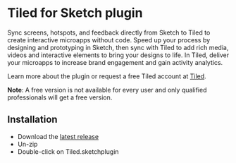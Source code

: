 # Tiled for Sketch plugin

Sync screens, hotspots, and feedback directly from Sketch to Tiled to create interactive microapps without code. Speed up your process by designing and prototyping in Sketch, then sync with Tiled to add rich media, videos and interactive elements to bring your designs to life. In Tiled, deliver your microapps to increase brand engagement and gain activity analytics.

Learn more about the plugin or request a free Tiled account at [Tiled](https://tiled.co/tiled-for-sketch-plugin).

**Note**: A free version is not available for every user and only qualified professionals will get a free version.

<h2>Installation</h2>

- Download the [latest release](https://github.com/TiledCo/tiled-sketch-plugin/releases/download/1.0.1/Tiled.sketchplugin-1.0.1.zip)
- Un-zip
- Double-click on Tiled.sketchplugin
